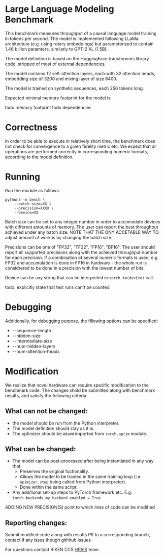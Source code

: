 # Large Language Modeling Benchmark

This benchmark measures throughput of a causal language model training in tokens per second.
The model is implemented following LLaMa architecture (e.g. using rotary embeddings) but parameterized to contain 1.46 billion paramters, similarly to GPT-2 XL (1.5B).

The model definition is based on the HuggingFace transforemrs library code, stripped of most of external dependencies.

The model contains 12 self-attention layers, 
each with 32 attention heads, embedding size of 3200 and mixing layer of size 6400.

The model is trained on synthetic sequences, each 256 tokens long.

Expected minimal memory footprint for the model is 


todo memory footprint
todo dependencies

# Correctness

In order to be able to execute in relatively short time, the benchmark does not check for convergence to a given fidelity metric etc. 
We expect that all operations are performed correctly in corresponding numeric formats, according to the model definition.

# Running

Run the module as follows:

```
python3 -m bench \
    --batch-size=XX \
    --precision=XXXX \
    --device=XX
```    

Batch size can be set to any integer number in order to accomodate devices with different amounts of memory. The user can report the best throughput achieved under any batch size. 
NOTE THAT THE ONY ACCETABLE WAY TO adjust amount of work is by changing the batch size.

Precisions can be one of "FP32", "TF32", "FP16", "BF16".
The user should report all supported precisions along with the achieved throughput number for each precision. 
If a combination of several numeric formats is used, e.g. FP32 and accumulation is done in FP16 in hardware - the whole run is considrered to be done in a precision with the lowest number of bits.  

Device can be any string that can be interpreted in `torch.to(device)` call.


todo: explicitly state that test runs can't be counted

# Debugging

Additionally, for debugging purpose, the fillowing options can be specified:

- --sequence-length
- --hidden-size
- --intermediate-size
- --num-hidden-layers
- --num-attention-heads

# Modification

We realize that novel hardware can require specific modification to the benchmark code. The changes shold be submitted along with benchmark results, and satisfy the following criteria:

## What can not be changed:

 - the model should be run from the Python interpreter.
 - The model definition should stay as it is.
 - The optimizer should be `AdamW` imported from `torch.optim` module.

## What can be changed:

- The model can be post-processed after being instantiated in any way that: 
    - Preserves the original fuctionality.
    - Allows the model to be trained in the same training loop (i.e. `opimizer.step` being called from Python interpreter).
    - Done within the same script.
- Any additional set-up steps to PyTorch framework etc. E.g. `torch.backends.my_backend.enabled = True`

ADDING NEW PRECISION(S)
point to which lines of code can be modified

## Reporting changes:

Submit modified code along with results
PR to a corresponding branch,
contact if any isses though githhub issues

For questions contact RIKEN CCS <a href="[https://www.example.com/my great page](https://www.r-ccs.riken.jp/en/research/labs/hpaisrt/)https://www.r-ccs.riken.jp/en/research/labs/hpaisrt/">HPAIS</a> team.
